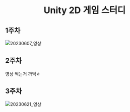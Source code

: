 <h1 align="center"> Unity 2D 게임 스터디 </h2>

## 1주차
![20230607_영상](https://github.com/Kangzingu/Undead-Survivor/assets/34128052/ed508d29-b6c5-409c-9d9d-ab706e8d6d01)
## 2주차
영상 찍는거 까먹ㅎ
## 3주차
![20230621_영상](https://github.com/Kangzingu/Undead-Survivor/assets/34128052/c73945b0-637f-4e83-b8fe-8c9df9dac41f)
